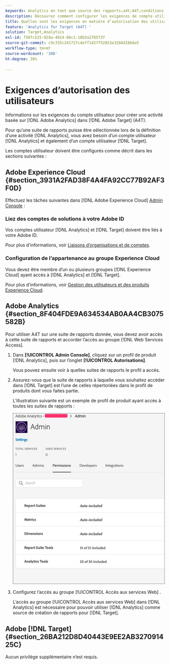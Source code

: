 ```yaml
---
keywords: Analytics en tant que source des rapports;a4t;A4T;conditions requises
description: Découvrez comment configurer les exigences de compte utilisateur nécessaires pour créer une activité Adobe Analytics dans Adobe [!DNL Target] using Analytics for [!DNL Target] (A4T).
title: Quelles sont les exigences en matière d’autorisation des utilisateurs requises pour A4T ?
feature: 'Analytics for Target (A4T) '
solution: Target,Analytics
exl-id: f56fc525-92da-4814-86c1-18b3a2765f37
source-git-commit: c9c335c241727c4eff1d27f52853e32b8d18b6a5
workflow-type: tm+mt
source-wordcount: '308'
ht-degree: 36%

---
```


# Exigences d’autorisation des utilisateurs

Informations sur les exigences du compte utilisateur pour créer une activité basée sur [!DNL Adobe Analytics] dans [!DNL Adobe Target] (A4T).

Pour qu’une suite de rapports puisse être sélectionnée lors de la définition d’une activité [!DNL Analytics], vous avez besoin d’un compte utilisateur [!DNL Analytics] et également d’un compte utilisateur [!DNL Target].

Les comptes utilisateur doivent être configurés comme décrit dans les sections suivantes :

## Adobe Experience Cloud {#section_3931A2FAD38F4A4FA92CC77B92AF3F0D}

Effectuez les tâches suivantes dans [!DNL Adobe Experience Cloud] [Admin Console](https://adminconsole.adobe.com) :

### Liez des comptes de solutions à votre Adobe ID

Vos comptes utilisateur [!DNL Analytics] et [!DNL Target] doivent être liés à votre Adobe ID.

Pour plus d’informations, voir [Liaisons d’organisations et de comptes](https://experienceleague.adobe.com/docs/core-services/interface/administration/organizations.html?lang=en).

### Configuration de l’appartenance au groupe Experience Cloud

Vous devez être membre d’un ou plusieurs groupes [!DNL Experience Cloud] ayant accès à [!DNL Analytics] et [!DNL Target].

Pour plus d’informations, voir [Gestion des utilisateurs et des produits Experience Cloud](https://experienceleague.adobe.com/docs/core-services/interface/manage-users-and-products/admin-getting-started.html).

## Adobe Analytics {#section_8F404FDE9A634534AB0AA4CB3075582B}

Pour utiliser A4T sur une suite de rapports donnée, vous devez avoir accès à cette suite de rapports et accorder l’accès au groupe [!DNL Web Services Access].

1. Dans **[!UICONTROL Admin Console]**, cliquez sur un profil de produit [!DNL Analytics], puis sur l’onglet **[!UICONTROL Autorisations]**.

   Vous pouvez ensuite voir à quelles suites de rapports le profil a accès.

1. Assurez-vous que la suite de rapports à laquelle vous souhaitez accéder dans [!DNL Target] est l’une de celles répertoriées dans le profil de produits dont vous faites partie.

   L’illustration suivante est un exemple de profil de produit ayant accès à toutes les suites de rapports :

   ![Onglet Autorisations du Admin Console](/help/c-integrating-target-with-mac/a4t/assets/permissions-tab.png)

1. Configurez l’accès au groupe [!UICONTROL Accès aux services Web] .

   L’accès au groupe [!UICONTROL Accès aux services Web] dans [!DNL Analytics] est nécessaire pour pouvoir utiliser [!DNL Analytics] comme source de création de rapports pour [!DNL Target].


## Adobe [!DNL Target] {#section_26BA212D8D40443E9EE2AB327091425C}

Aucun privilège supplémentaire n’est requis.
